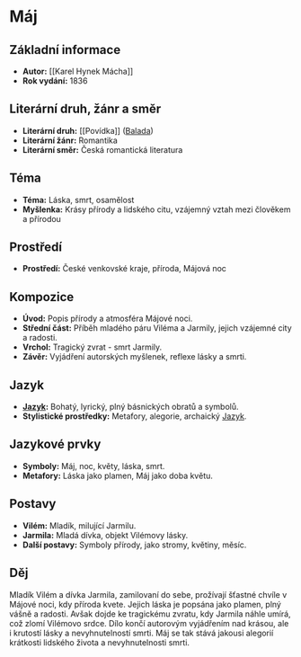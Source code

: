 # Máj

## Základní informace

- **Autor:** [[Karel Hynek Mácha]]
- **Rok vydání:** 1836

## Literární druh, žánr a směr 

- **Literární druh:** [[Povídka]] ([Balada](Balada.md))
- **Literární žánr:** Romantika
- **Literární směr:** Česká romantická literatura

## Téma 

- **Téma:** Láska, smrt, osamělost
- **Myšlenka:** Krásy přírody a lidského citu, vzájemný vztah mezi člověkem a přírodou

## Prostředí 

- **Prostředí:** České venkovské kraje, příroda, Májová noc

## Kompozice 

- **Úvod:** Popis přírody a atmosféra Májové noci.
- **Střední část:** Příběh mladého páru Viléma a Jarmily, jejich vzájemné city a radosti.
- **Vrchol:** Tragický zvrat - smrt Jarmily.
- **Závěr:** Vyjádření autorských myšlenek, reflexe lásky a smrti.

## Jazyk 

- **[Jazyk](Jazyk.md):** Bohatý, lyrický, plný básnických obratů a symbolů.
- **Stylistické prostředky:** Metafory, alegorie, archaický [Jazyk](Jazyk.md).

## Jazykové prvky 

- **Symboly:** Máj, noc, květy, láska, smrt.
- **Metafory:** Láska jako plamen, Máj jako doba květu.

## Postavy 

- **Vilém:** Mladík, milující Jarmilu.
- **Jarmila:** Mladá dívka, objekt Vilémovy lásky.
- **Další postavy:** Symboly přírody, jako stromy, květiny, měsíc.

## Děj

Mladík Vilém a dívka Jarmila, zamilovaní do sebe, prožívají šťastné chvíle v Májové noci, kdy příroda kvete. Jejich láska je popsána jako plamen, plný vášně a radosti. Avšak dojde ke tragickému zvratu, kdy Jarmila náhle umírá, což zlomí Vilémovo srdce. Dílo končí autorovým vyjádřením nad krásou, ale i krutostí lásky a nevyhnutelností smrti. Máj se tak stává jakousi alegorií krátkosti lidského života a nevyhnutelnosti smrti.
